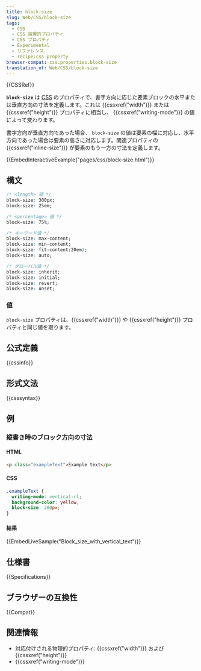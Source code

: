 ```yaml
---
title: block-size
slug: Web/CSS/block-size
tags:
  - CSS
  - CSS 論理的プロパティ
  - CSS プロパティ
  - Experimental
  - リファレンス
  - recipe:css-property
browser-compat: css.properties.block-size
translation_of: Web/CSS/block-size
---
```

{{CSSRef}}

**`block-size`** は [CSS](/ja/docs/Web/CSS) のプロパティで、書字方向に応じた要素ブロックの水平または垂直方向の寸法を定義します。これは {{cssxref("width")}} または {{cssxref("height")}} プロパティに相当し、 {{cssxref("writing-mode")}} の値によって変わります。

書字方向が垂直方向であった場合、 `block-size` の値は要素の幅に対応し、水平方向であった場合は要素の高さに対応します。関連プロパティの {{cssxref("inline-size")}} が要素のもう一方の寸法を定義します。

{{EmbedInteractiveExample("pages/css/block-size.html")}}

## 構文

```css
/* <length> 値 */
block-size: 300px;
block-size: 25em;

/* <percentage> 値 */
block-size: 75%;

/* キーワード値 */
block-size: max-content;
block-size: min-content;
block-size: fit-content(20em);
block-size: auto;

/* グローバル値 */
block-size: inherit;
block-size: initial;
block-size: revert;
block-size: unset;
```

### 値

`block-size` プロパティは、{{cssxref("width")}} や {{cssxref("height")}} プロパティと同じ値を取ります。

## 公式定義

{{cssinfo}}

## 形式文法

{{csssyntax}}

## 例

<h3 id="Block_size_with_vertical_text">縦書き時のブロック方向の寸法</h3>

#### HTML

```html
<p class="exampleText">Example text</p>
```

#### CSS

```css
.exampleText {
  writing-mode: vertical-rl;
  background-color: yellow;
  block-size: 200px;
}
```

#### 結果

{{EmbedLiveSample("Block_size_with_vertical_text")}}

## 仕様書

{{Specifications}}

## ブラウザーの互換性

{{Compat}}

## 関連情報

- 対応付けされる物理的プロパティ: {{cssxref("width")}} および {{cssxref("height")}}
- {{cssxref("writing-mode")}}
